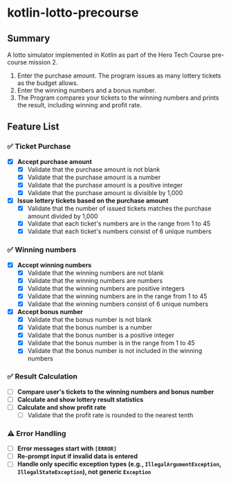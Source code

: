 # kotlin-lotto-precourse

## Summary

A lotto simulator implemented in Kotlin as part of the Hero Tech Course pre-course mission 2.

1. Enter the purchase amount. The program issues as many lottery tickets as the budget allows.
2. Enter the winning numbers and a bonus number.
3. The Program compares your tickets to the winning numbers and prints the result, including winning and profit rate.

## Feature List
### ✅ Ticket Purchase
- [x] **Accept purchase amount**
  - [x] Validate that the purchase amount is not blank
  - [x] Validate that the purchase amount is a number
  - [x] Validate that the purchase amount is a positive integer
  - [x] Validate that the purchase amount is divisible by 1,000
- [x] **Issue lottery tickets based on the purchase amount**
  - [x] Validate that the number of issued tickets matches the purchase amount divided by 1,000
  - [x] Validate that each ticket's numbers are in the range from 1 to 45
  - [x] Validate that each ticket's numbers consist of 6 unique numbers

### ✅ Winning numbers
- [x] **Accept winning numbers**
  - [x] Validate that the winning numbers are not blank
  - [x] Validate that the winning numbers are numbers
  - [x] Validate that the winning numbers are positive integers
  - [x] Validate that the winning numbers are in the range from 1 to 45
  - [x] Validate that the winning numbers consist of 6 unique numbers
- [x] **Accept bonus number**
  - [x] Validate that the bonus number is not blank
  - [x] Validate that the bonus number is a number
  - [x] Validate that the bonus number is a positive integer
  - [x] Validate that the bonus number is in the range from 1 to 45
  - [x] Validate that the bonus number is not included in the winning numbers

### ✅ Result Calculation
- [ ] **Compare user's tickets to the winning numbers and bonus number**
- [ ] **Calculate and show lottery result statistics**
- [ ] **Calculate and show profit rate**
  - [ ] Validate that the profit rate is rounded to the nearest tenth

### ⚠️ Error Handling
- [ ] **Error messages start with `[ERROR]`**
- [ ] **Re-prompt input if invalid data is entered**
- [ ] **Handle only specific exception types (e.g., `IllegalArgumentException`, `IllegalStateException`), not generic `Exception`**
